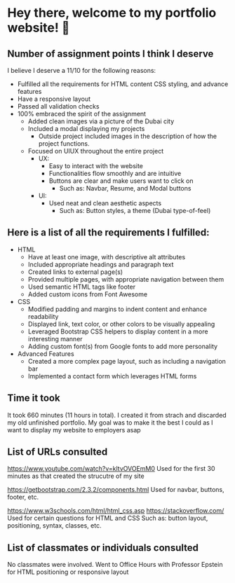 # Hey there, welcome to my portfolio website! 👋

## Number of assignment points I think I deserve

I believe I deserve a 11/10 for the following reasons:
- Fulfilled all the requirements for HTML content CSS styling, and advance features
- Have a responsive layout
- Passed all validation checks
- 100% embraced the spirit of the assignment
    - Added clean images via a picture of the Dubai city
    - Included a modal displaying my projects
        - Outside project included images in the description of how the project functions.
    - Focused on UIUX throughout the entire project
        - UX: 
            - Easy to interact with the website
            - Functionalities flow smoothly and are intuitive
            - Buttons are clear and make users want to click on
                - Such as: Navbar, Resume, and Modal buttons
        - UI:
            - Used neat and clean aesthetic aspects
                - Such as: Button styles, a theme (Dubai type-of-feel)
        



## Here is a list of all the requirements I fulfilled:
- HTML
    + Have at least one image, with descriptive alt attributes
    + Included appropriate headings and paragraph text
    + Created links to external page(s)
    + Provided multiple pages, with appropriate navigation between them
    + Used semantic HTML tags like footer
    + Added custom icons from Font Awesome
- CSS
    + Modified padding and margins to indent content and enhance readability
    + Displayed link, text color, or other colors to be visually appealing
    + Leveraged Bootstrap CSS helpers to display content in a more interesting manner
    + Adding custom font(s) from Google fonts to add more personality 
- Advanced Features
    + Created a more complex page layout, such as including a navigation bar
    + Implemented a contact form which leverages HTML forms

## Time it took
It took 660 minutes (11 hours in total). I created it from strach and discarded my old unfinished 
portfolio. My goal was to make it the best I could as I want to display my website to employers asap

## List of URLs consulted
https://www.youtube.com/watch?v=kltvOVOEmM0
Used for the first 30 minutes as that created the strucutre of my site

https://getbootstrap.com/2.3.2/components.html
Used for navbar, buttons, footer, etc.

https://www.w3schools.com/html/html_css.asp
https://stackoverflow.com/
Used for certain questions for HTML and CSS
    Such as: button layout, positioning, syntax, classes, etc.

## List of classmates or individuals consulted
No classmates were involved. Went to Office Hours with Professor Epstein for HTML positioning
or responsive layout










<!--
**Romeo1121azizian/Romeo1121azizian** is a ✨ _special_ ✨ repository because its `README.md` (this file) appears on your GitHub profile.

Here are some ideas to get you started:

- 🔭 I’m currently working on ...
- 🌱 I’m currently learning ...
- 👯 I’m looking to collaborate on ...
- 🤔 I’m looking for help with ...
- 💬 Ask me about ...
- 📫 How to reach me: ...
- 😄 Pronouns: ...
- ⚡ Fun fact: ...
-->
